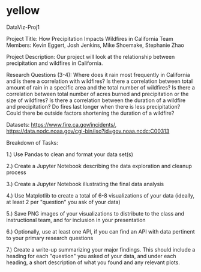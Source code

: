 # yellow
DataViz-Proj1

Project Title: How Precipitation Impacts Wildfires in California
Team Members: Kevin Eggert, Josh Jenkins, Mike Shoemake, Stephanie Zhao

Project Description: Our project will look at the relationship between precipitation and wildfires in California.

Research Questions (3-4): Where does it rain most frequently in California and is there a correlation with wildfires? Is there a correlation between total amount of rain in a specific area and the total number of wildfires? Is there a correlation between total number of acres burned and precipitation or the size of wildfires? Is there a correlation between the duration of a wildfire and precipitation? Do fires last longer when there is less precipitation? Could there be outside factors shortening the duration of a wildfire? 

Datasets: https://www.fire.ca.gov/incidents/, https://data.nodc.noaa.gov/cgi-bin/iso?id=gov.noaa.ncdc:C00313

Breakdown of Tasks: 

 1.) Use Pandas to clean and format your data set(s)
 
 2.) Create a Jupyter Notebook describing the data exploration and cleanup process
 
 3.) Create a Jupyter Notebook illustrating the final data analysis
 
 4.) Use Matplotlib to create a total of 6-8 visualizations of your data (ideally, at least 2 per "question" you ask of your data)
 
 5.) Save PNG images of your visualizations to distribute to the class and instructional team, and for inclusion in your presentation
 
 6.) Optionally, use at least one API, if you can find an API with data pertinent to your primary research questions
 
 7.) Create a write-up summarizing your major findings. This should include a heading for each "question" you asked of your data, and under each heading, a short description of what you found and any relevant plots.
